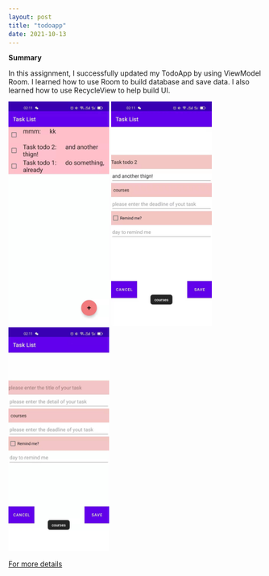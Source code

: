 ```yaml
---
layout: post
title: "todoapp"
date: 2021-10-13
---
```



**Summary**

In this assignment, I successfully updated my TodoApp by using ViewModel Room. I learned how to use Room to build database and save data. I also learned how to use RecycleView to help build UI. 

<img src="https://raw.githubusercontent.com/ColeFang/NeuCS5520_projects/ph-pages/images/todoapp1.jpg" alt="drawing" width="200"/>
<img src="https://raw.githubusercontent.com/ColeFang/NeuCS5520_projects/ph-pages/images/todoapp2.jpg" alt="drawing" width="200"/>
<img src="https://raw.githubusercontent.com/ColeFang/NeuCS5520_projects/ph-pages/images/todoapp3.jpg" alt="drawing" width="200"/>

[For more details](https://github.com/ColeFang/cs5520projects/tree/main/TodoApp)
